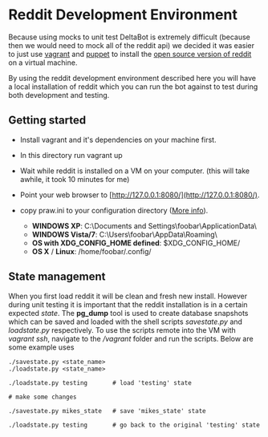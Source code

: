 # Reddit Development Environment

Because using mocks to unit test DeltaBot is extremely difficult (because then we would need to mock all of the reddit api) we decided it was easier to just use [vagrant](http://www.vagrantup.com/) and [puppet](https://puppetlabs.com/) to install the [open source version of reddit](https://github.com/reddit/reddit) on a virtual machine.

By using the reddit development environment described here you will have a local installation of reddit which you can run the bot against to test during both development and testing.

## Getting started

- Install vagrant and it's dependencies on your machine first.

- In this directory run
    vagrant up

- Wait while reddit is installed on a VM on your computer. (this will take awhile, it took 10 minutes for me)

- Point your web browser to [http://127.0.0.1:8080/](http://127.0.0.1:8080/).

- copy praw.ini to your configuration directory ([More info](https://github.com/praw-dev/praw/blob/master/docs/pages/configuration_files.rst)).

    * **WINDOWS XP**: C:\\Documents and Settings\\foobar\\ApplicationData\\
    * **WINDOWS Vista/7**: C:\\Users\\foobar\\AppData\\Roaming\\
    * **OS with XDG_CONFIG_HOME defined**: $XDG_CONFIG_HOME/
    * **OS X** / **Linux**: /home/foobar/.config/

## State management

When you first load reddit it will be clean and fresh new install.  However during unit testing it is important that the reddit installation is in a certain expected _state_.  The __pg_dump__ tool is used to create database snapshots which can be saved and loaded with the shell scripts _savestate.py_ and _loadstate.py_ respectively.  To use the scripts remote into the VM with _vagrant ssh_, navigate to the _/vagrant_ folder and run the scripts.  Below are some example uses

    ./savestate.py <state_name>
    ./loadstate.py <state_name>

    ./loadstate.py testing       # load 'testing' state

    # make some changes

    ./savestate.py mikes_state   # save 'mikes_state' state

    ./loadstate.py testing       # go back to the original 'testing' state
